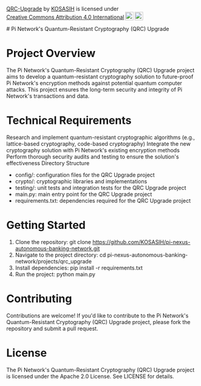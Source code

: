 <p xmlns:cc="http://creativecommons.org/ns#" xmlns:dct="http://purl.org/dc/terms/"><a property="dct:title" rel="cc:attributionURL" href="https://github.com/KOSASIH/pi-nexus-autonomous-banking-network/tree/main/projects/qrc_upgrade">QRC-Upgrade</a> by <a rel="cc:attributionURL dct:creator" property="cc:attributionName" href="https://www.linkedin.com/in/kosasih-81b46b5a">KOSASIH</a> is licensed under <a href="https://creativecommons.org/licenses/by/4.0/?ref=chooser-v1" target="_blank" rel="license noopener noreferrer" style="display:inline-block;">Creative Commons Attribution 4.0 International<img style="height:22px!important;margin-left:3px;vertical-align:text-bottom;" src="https://mirrors.creativecommons.org/presskit/icons/cc.svg?ref=chooser-v1" alt=""><img style="height:22px!important;margin-left:3px;vertical-align:text-bottom;" src="https://mirrors.creativecommons.org/presskit/icons/by.svg?ref=chooser-v1" alt=""></a></p>
# Pi Network's Quantum-Resistant Cryptography (QRC) Upgrade

# Project Overview

The Pi Network's Quantum-Resistant Cryptography (QRC) Upgrade project aims to develop a quantum-resistant cryptography solution to future-proof Pi Network's encryption methods against potential quantum computer attacks. This project ensures the long-term security and integrity of Pi Network's transactions and data.

# Technical Requirements

Research and implement quantum-resistant cryptographic algorithms (e.g., lattice-based cryptography, code-based cryptography)
Integrate the new cryptography solution with Pi Network's existing encryption methods
Perform thorough security audits and testing to ensure the solution's effectiveness
Directory Structure

- config/: configuration files for the QRC Upgrade project
- crypto/: cryptographic libraries and implementations
- testing/: unit tests and integration tests for the QRC Upgrade project
- main.py: main entry point for the QRC Upgrade project
- requirements.txt: dependencies required for the QRC Upgrade project

# Getting Started

1. Clone the repository: git clone https://github.com/KOSASIH/pi-nexus-autonomous-banking-network.git
2. Navigate to the project directory: cd pi-nexus-autonomous-banking-network/projects/qrc_upgrade
3. Install dependencies: pip install -r requirements.txt
4. Run the project: python main.py

# Contributing

Contributions are welcome! If you'd like to contribute to the Pi Network's Quantum-Resistant Cryptography (QRC) Upgrade project, please fork the repository and submit a pull request.

# License

The Pi Network's Quantum-Resistant Cryptography (QRC) Upgrade project is licensed under the Apache 2.0 License. See LICENSE for details.
